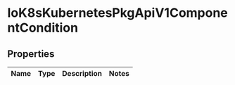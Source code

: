
# IoK8sKubernetesPkgApiV1ComponentCondition

## Properties
Name | Type | Description | Notes
------------ | ------------- | ------------- | -------------



